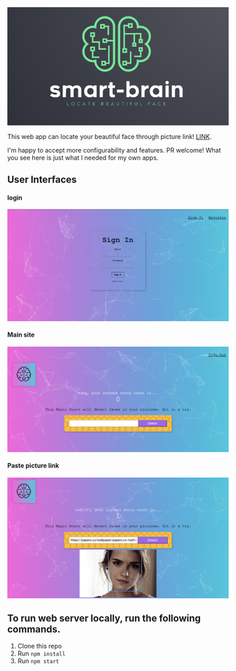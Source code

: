 <div align="center">
	<img width="900" src="https://github.com/CCTSAI-Tony/smart-brain/blob/master/logo.png" alt="smart-brain">
	<br>
</div>

This web app can locate your beautiful face through picture link! [LINK](https://smart-brain3344.herokuapp.com/).

I'm happy to accept more configurability and features. PR welcome! What you see here is just what I needed for my own apps.

## User Interfaces

#### login

<img src="https://github.com/CCTSAI-Tony/smart-brain/blob/master/login.png" width="532">

#### Main site

<img src="https://github.com/CCTSAI-Tony/smart-brain/blob/master/main.png" width="532">

#### Paste picture link

<img src="https://github.com/CCTSAI-Tony/smart-brain/blob/master/face.png" width="532">

## To run web server locally, run the following commands.

1. Clone this repo
2. Run `npm install`
3. Run `npm start`
